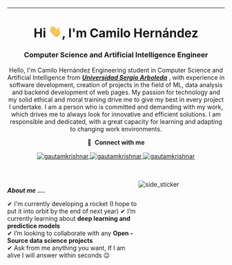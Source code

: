 <hr>
    <h1 align="center">
        Hi <img src="https://raw.githubusercontent.com/ABSphreak/ABSphreak/master/gifs/Hi.gif" width="30px">, I'm Camilo Hernández 
    </h1>
<h3 align="center"> Computer Science and Artificial Intelligence Engineer</h3>

<p align="center">
    Hello, I'm Camilo Hernández Engineering student in Computer Science and Artificial Intelligence
    from <em><a href="https://www.usergioarboleda.edu.co/">  <b>Universidad Sergio Arboleda</b></a> </em>, 
    with experience in software development, creation of projects in the field of ML, data analysis and backend
    development of web pages. My passion for technology and my solid ethical and moral training drive me to give my best in every project I
    undertake. I am a person who is committed and demanding with my work, which drives me to always look for innovative and efficient solutions.
    I am responsible and dedicated, with a great capacity for learning and adapting to changing work environments.
</p>

<p align="center">
    🔗 &nbsp;<b>Connect with me</b>
    <p align="center">
        <a href="mailto: camilohedzz@gmail.com" target="blank">
            <img align="center" src="https://seeklogo.com/images/G/gmail-new-2020-logo-32DBE11BB4-seeklogo.com.png" alt="gautamkrishnar" height="30"width="40" />
        </a>
        <a href="https://www.linkedin.com/in/camilo-hern%C3%A1ndez-02080a237" target="blank">
            <img align="center" src="https://raw.githubusercontent.com/rahuldkjain/github-profile-readme-generator/master/src/images/icons/Social/linked-in-alt.svg" alt="gautamkrishnar" height="30" width="40" />
        </a>
        <a href=https://www.instagram.com/cher_zi/ target="blank">
            <img align="center" src="https://raw.githubusercontent.com/rahuldkjain/github-profile-readme-generator/master/src/images/icons/Social/instagram.svg" alt="gautamkrishnar" height="30" width="40" />
        </a>
</p>



<br><br>
<img align="right" width=200px height=200px alt="side_sticker" src="https://media.giphy.com/media/TEnXkcsHrP4YedChhA/giphy.gif" />

***About me ....***


✔ I'm currently developing a rocket (I hope to put it into orbit by the end of next year)
✔ I’m currently learning about **deep learning and predictice models**<br>
✔ I’m looking to collaborate with any **Open - Source data science projects**<br>
✔ Ask from me anything you want, If I am alive I will answer within seconds 😉<br>


<br><br><br><br>







 
